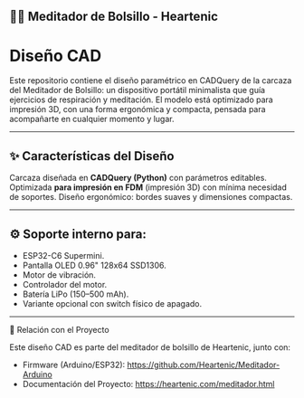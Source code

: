 ## 🧘‍♂️ Meditador de Bolsillo - Heartenic
# Diseño CAD

Este repositorio contiene el diseño paramétrico en CADQuery de la carcaza del Meditador de Bolsillo: un dispositivo portátil minimalista que guía ejercicios de respiración y meditación.
El modelo está optimizado para impresión 3D, con una forma ergonómica y compacta, pensada para acompañarte en cualquier momento y lugar.

---

## ✨ Características del Diseño

Carcaza diseñada en **CADQuery (Python)** con parámetros editables.
Optimizada **para impresión en FDM** (impresión 3D) con mínima necesidad de soportes.
Diseño ergonómico: bordes suaves y dimensiones compactas.

---

## ⚙️ Soporte interno para:
 - ESP32-C6 Supermini.
 - Pantalla OLED 0.96" 128x64 SSD1306.
 - Motor de vibración.
 - Controlador del motor.
 - Batería LiPo (150–500 mAh).
 - Variante opcional con switch físico de apagado.

 ---

 🔗 Relación con el Proyecto

Este diseño CAD es parte del meditador de bolsillo de Heartenic, junto con:
 - Firmware (Arduino/ESP32): https://github.com/Heartenic/Meditador-Arduino
 - Documentación del Proyecto: https://heartenic.com/meditador.html
